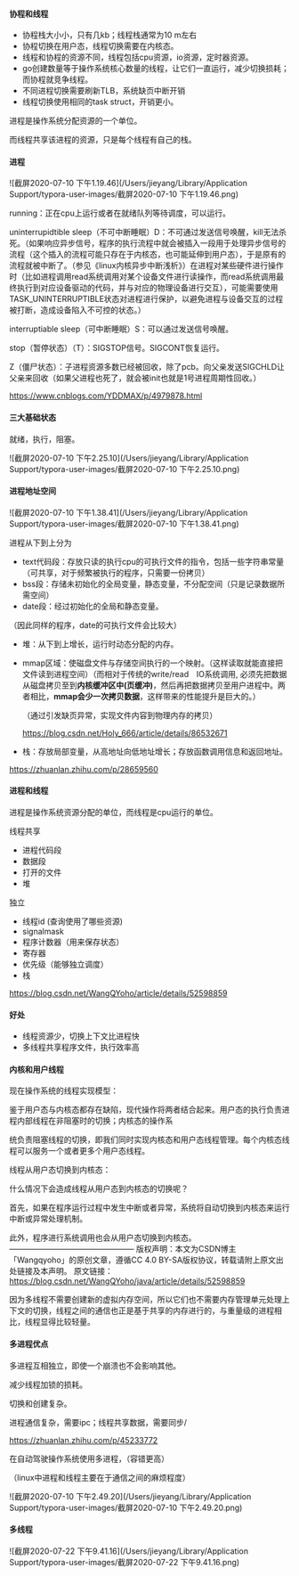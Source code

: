 #### 协程和线程

- 协程栈大小小，只有几kb；线程栈通常为10 m左右
- 协程切换在用户态，线程切换需要在内核态。
- 线程和协程的资源不同，线程包括cpu资源，io资源，定时器资源。
- go创建数量等于操作系统核心数量的线程，让它们一直运行，减少切换损耗；而协程就竞争线程。
- 不同进程切换需要刷新TLB，系统缺页中断开销
- 线程切换使用相同的task struct，开销更小。





进程是操作系统分配资源的一个单位。

而线程共享该进程的资源，只是每个线程有自己的栈。

#### 进程

![截屏2020-07-10 下午1.19.46](/Users/jieyang/Library/Application Support/typora-user-images/截屏2020-07-10 下午1.19.46.png)

running：正在cpu上运行或者在就绪队列等待调度，可以运行。

uninterrupidtible sleep（不可中断睡眠）D：不可通过发送信号唤醒，kill无法杀死。（如果响应异步信号，程序的执行流程中就会被插入一段用于处理异步信号的流程（这个插入的流程可能只存在于内核态，也可能延伸到用户态），于是原有的流程就被中断了。（参见《linux内核异步中断浅析》）在进程对某些硬件进行操作时（比如进程调用read系统调用对某个设备文件进行读操作，而read系统调用最终执行到对应设备驱动的代码，并与对应的物理设备进行交互），可能需要使用TASK_UNINTERRUPTIBLE状态对进程进行保护，以避免进程与设备交互的过程被打断，造成设备陷入不可控的状态。）

interruptiable sleep（可中断睡眠）S：可以通过发送信号唤醒。

stop（暂停状态）（T）：SIGSTOP信号。SIGCONT恢复运行。

Z（僵尸状态）：子进程资源多数已经被回收，除了pcb。向父亲发送SIGCHLD让父亲来回收（如果父进程也死了，就会被init也就是1号进程周期性回收。）

https://www.cnblogs.com/YDDMAX/p/4979878.html

#### 三大基础状态

就绪，执行，阻塞。

![截屏2020-07-10 下午2.25.10](/Users/jieyang/Library/Application Support/typora-user-images/截屏2020-07-10 下午2.25.10.png)

#### 进程地址空间

![截屏2020-07-10 下午1.38.41](/Users/jieyang/Library/Application Support/typora-user-images/截屏2020-07-10 下午1.38.41.png)

进程从下到上分为

- text代码段：存放只读的执行cpu的可执行文件的指令，包括一些字符串常量（可共享，对于频繁被执行的程序，只需要一份拷贝）
- bss段：存储未初始化的全局变量，静态变量，不分配空间（只是记录数据所需空间）
- date段：经过初始化的全局和静态变量。

（因此同样的程序，date的可执行文件会比较大）

- 堆：从下到上增长，运行时动态分配的内存。

- mmap区域：使磁盘文件与存储空间执行的一个映射。（这样读取就能直接把文件读到进程空间）（而相对于传统的write/read　IO系统调用, 必须先把数据从磁盘拷贝至到**内核缓冲区中(页缓冲)**，然后再把数据拷贝至用户进程中。两者相比，**mmap会少一次拷贝数据**，这样带来的性能提升是巨大的。）

  （通过引发缺页异常，实现文件内容到物理内存的拷贝）

  https://blog.csdn.net/Holy_666/article/details/86532671

- 栈：存放局部变量，从高地址向低地址增长；存放函数调用信息和返回地址。

https://zhuanlan.zhihu.com/p/28659560

#### 进程和线程

进程是操作系统资源分配的单位，而线程是cpu运行的单位。

线程共享

- 进程代码段
- 数据段
- 打开的文件
- 堆

独立

- 线程id (查询使用了哪些资源)
- signalmask
- 程序计数器（用来保存状态）
- 寄存器
- 优先级（能够独立调度）
- 栈

https://blog.csdn.net/WangQYoho/article/details/52598859

#### 好处

- 线程资源少，切换上下文比进程快
- 多线程共享程序文件，执行效率高



#### 内核和用户线程



现在操作系统的线程实现模型：

鉴于用户态与内核态都存在缺陷，现代操作将两者结合起来。用户态的执行负责进程内部线程在非阻塞时的切换；内核态的操作系

统负责阻塞线程的切换，即我们同时实现内核态和用户态线程管理。每个内核态线程可以服务一个或者更多个用户态线程。



线程从用户态切换到内核态：

什么情况下会造成线程从用户态到内核态的切换呢？

首先，如果在程序运行过程中发生中断或者异常，系统将自动切换到内核态来运行中断或异常处理机制。

此外，程序进行系统调用也会从用户态切换到内核态。
————————————————
版权声明：本文为CSDN博主「Wangqyoho」的原创文章，遵循CC 4.0 BY-SA版权协议，转载请附上原文出处链接及本声明。
原文链接：https://blog.csdn.net/WangQYoho/java/article/details/52598859

因为多线程不需要创建新的虚拟内存空间，所以它们也不需要内存管理单元处理上下文的切换，线程之间的通信也正是基于共享的内存进行的，与重量级的进程相比，线程显得比较轻量。

#### 多进程优点

多进程互相独立，即使一个崩溃也不会影响其他。

减少线程加锁的损耗。

切换和创建复杂。

进程通信复杂，需要ipc；线程共享数据，需要同步/

https://zhuanlan.zhihu.com/p/45233772



在自动驾驶操作系统使用多进程，（容错更高）

（linux中进程和线程主要在于通信之间的麻烦程度）

![截屏2020-07-10 下午2.49.20](/Users/jieyang/Library/Application Support/typora-user-images/截屏2020-07-10 下午2.49.20.png)

#### 多线程

![截屏2020-07-22 下午9.41.16](/Users/jieyang/Library/Application Support/typora-user-images/截屏2020-07-22 下午9.41.16.png)